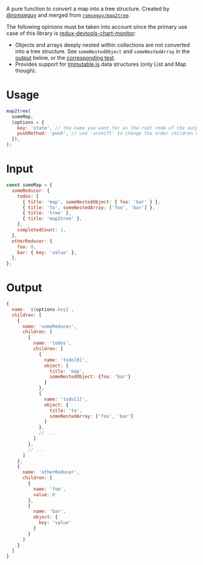 A pure function to convert a map into a tree structure. Created by [@romseguy](https://github.com/romseguy) and merged from [`romseguy/map2tree`](https://github.com/romseguy/map2tree).

The following opinions must be taken into account since the primary use case of this library is [redux-devtools-chart-monitor](https://github.com/reduxjs/redux-devtools/tree/master/packages/redux-devtools-chart-monitor):

- Objects and arrays deeply nested within collections are not converted into a tree structure. See `someNestedObject` and `someNestedArray` in the [output](https://github.com/romseguy/map2tree#output) below, or the [corresponding test](https://github.com/romseguy/map2tree/blob/master/test/map2tree.js#L140).
- Provides support for [Immutable.js](https://github.com/facebook/immutable-js) data structures (only List and Map though).

# Usage

```javascript
map2tree(
  someMap,
  (options = {
    key: 'state', // the name you want for as the root node of the output tree
    pushMethod: 'push', // use 'unshift' to change the order children nodes are added
  }),
);
```

# Input

```javascript
const someMap = {
  someReducer: {
    todos: [
      { title: 'map', someNestedObject: { foo: 'bar' } },
      { title: 'to', someNestedArray: ['foo', 'bar'] },
      { title: 'tree' },
      { title: 'map2tree' },
    ],
    completedCount: 1,
  },
  otherReducer: {
    foo: 0,
    bar: { key: 'value' },
  },
};
```

# Output

```javascript
{
  name: `${options.key}`,
  children: [
    {
      name: 'someReducer',
      children: [
        {
          name: 'todos',
          children: [
            {
              name: 'todo[0]',
              object: {
                title: 'map',
                someNestedObject: {foo: 'bar'}
              }
            },
            {
              name: 'todo[1]',
              object: {
                title: 'to',
                someNestedArray: ['foo', 'bar']
              }
            },
            // ...
          ]
        },
        // ...
      ]
    },
    {
      name: 'otherReducer',
      children: [
        {
          name: 'foo',
          value: 0
        },
        {
          name: 'bar',
          object: {
            key: 'value'
          }
        }
      ]
    }
  ]
}
```
